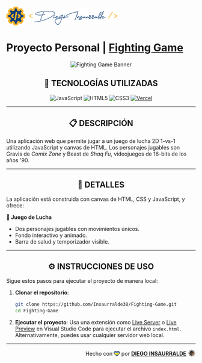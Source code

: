 <p align="left">
    <img src="./assets/insa-logo.png" height="50" alt="Insa Logo">
</p>

# Proyecto Personal | [**Fighting Game**](https://fighting-game-insa.vercel.app/)

<p align="center">
  <img src="https://insaurralde.vercel.app/assets/fighting-game-162ad2dc.png" alt="Fighting Game Banner" />
</p>

<div align="center">

## **📌 TECNOLOGÍAS UTILIZADAS**

![JavaScript](https://img.shields.io/badge/-JavaScript-black?style=flat-square&logo=javascript)
![HTML5](https://img.shields.io/badge/-HTML5-E46625?style=flat-square&logo=html5&logoColor=white)
![CSS3](https://img.shields.io/badge/-CSS3-385BF4?style=flat-square&logo=css3)
[![Vercel](https://img.shields.io/badge/-Vercel-black?style=flat-square&logo=vercel)](https://vercel.com/)

</div>

---

<div align="center">

## **📋 DESCRIPCIÓN**

</div>

Una aplicación web que permite jugar a un juego de lucha 2D 1-vs-1 utilizando JavaScript y canvas de HTML. Los personajes jugables son Gravis de *Comix Zone* y Beast de *Shaq Fu*, videojuegos de 16-bits de los años '90.

---

<div align="center">

## **📁 DETALLES**

</div>

La aplicación está construida con canvas de HTML, CSS y JavaScript, y ofrece:

**📍 Juego de Lucha**

- Dos personajes jugables con movimientos únicos.
- Fondo interactivo y animado.
- Barra de salud y temporizador visible.

---

<div align="center">

## **⚙️ INSTRUCCIONES DE USO**

</div>

Sigue estos pasos para ejecutar el proyecto de manera local:

1. **Clonar el repositorio**:
   ```bash
   git clone https://github.com/Insaurralde38/Fighting-Game.git
   cd Fighting-Game
   ```

2. **Ejecutar el proyecto**:
   Usa una extensión como [Live Server](vscode:extension/ritwickdey.LiveServer) o [Live Preview](vscode:extension/ms-vscode.live-server) en Visual Studio Code para ejecutar el archivo `index.html`. Alternativamente, puedes usar cualquier servidor web local.

---

<div align="end">

Hecho con <img src="./assets/boke-heart.png" alt="heart" height="14" width="16" style="margin: 0px 0px -2.5px 0px" > por [**DIEGO INSAURRALDE**](https://insaurralde.vercel.app/) <img src="./assets/boke-chimp.png" alt="chimp" height="21" width="21" style="margin: 0px 0px -4px 0px" >

</div>